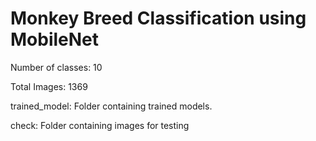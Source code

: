# Monkey Breed Classification using MobileNet

Number of classes: 10

Total Images: 1369

trained_model: Folder containing trained models.

check: Folder containing images for testing
